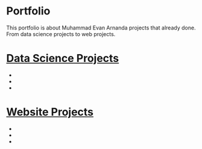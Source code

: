 # Portfolio
This portfolio is about Muhammad Evan Arnanda projects that already done. From data science projects to web projects.

# [Data Science Projects](link)
* 
* 
* 

# [Website Projects](link)
*
*
*
